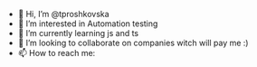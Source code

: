 - 👋 Hi, I’m @tproshkovska
- 👀 I’m interested in Automation testing
- 🌱 I’m currently learning js and ts
- 💞️ I’m looking to collaborate on companies witch will pay me :)
- 📫 How to reach me: 

<!---
tproshkovska/tproshkovska is a ✨ special ✨ repository because its `README.md` (this file) appears on your GitHub profile.
You can click the Preview link to take a look at your changes.
--->
